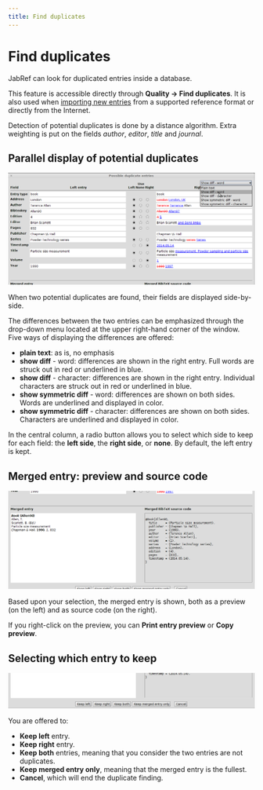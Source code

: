 ```yaml
---
title: Find duplicates
---
```


# Find duplicates

JabRef can look for duplicated entries inside a database.

This feature is accessible directly through  **Quality -&gt; Find duplicates**.
It is also used when [importing new entries](ImportInspectionDialog)
from a supported reference format or directly from the Internet.

Detection of potential duplicates is done by a distance algorithm.
Extra weighting is put on the fields *author*, *editor*, *title* and *journal*.

## Parallel display of potential duplicates

![Screenshot of the parallel display](./images/FindDuplicatesWindow-ParallelDisplay.png)

When two potential duplicates are found, their fields are displayed side-by-side.

The differences between the two entries can be emphasized through the drop-down menu located
at the upper right-hand corner of the window.
Five ways of displaying the differences are offered:
- **plain text**: as is, no emphasis
- **show diff** - word: differences are shown in the right entry. Full words are struck out in red or underlined in blue.
- **show diff** - character: differences are shown in the right entry. Individual characters are struck out in red or underlined in blue.
- **show symmetric diff** - word: differences are shown on both sides. Words are underlined and displayed in color.
- **show symmetric diff** - character: differences are shown on both sides.  Characters are underlined and displayed in color.

In the central column, a radio button allows you to select which side to keep for each field:
the **left side**, the **right side**, or **none**.
By default, the left entry is kept.

## Merged entry: preview and source code

![Screenshot of the preview and source code for the merged entry](./images/FindDuplicatesWindow-PreviewAndCode.png)

Based upon your selection, the merged entry is shown, both as a preview (on the left) and as source code (on the right).

If you right-click on the preview, you can **Print entry preview** or **Copy preview**.


## Selecting which entry to keep

![Screenshot of the buttons to choose which entry to keep](./images/FindDuplicatesWindow-Selecting.png)

You are offered to:
- **Keep left** entry.
- **Keep right** entry.
- **Keep both** entries, meaning that you consider the two entries are not duplicates.
- **Keep merged entry only**, meaning that the merged entry is the fullest.
- **Cancel**, which will end the duplicate finding.
 
